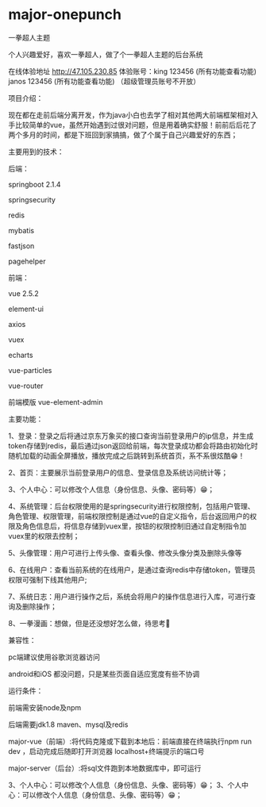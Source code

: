 # major-onepunch
一拳超人主题

个人兴趣爱好，喜欢一拳超人，做了个一拳超人主题的后台系统

在线体验地址 http://47.105.230.85
           体验账号：king  123456 (所有功能查看功能)
                   janos 123456 (所有功能查看功能)
           （超级管理员账号不开放）

项目介绍：

现在都在走前后端分离开发，作为java小白也去学了相对其他两大前端框架相对入手比较简单的vue，虽然开始遇到过很对问题，但是用着确实舒服！前前后后花了两个多月的时间，都是下班回到家搞搞，做了个属于自己兴趣爱好的东西；

主要用到的技术：

后端：

springboot 2.1.4 

springsecurity

redis

mybatis

fastjson

pagehelper

前端：

vue 2.5.2

element-ui

axios

vuex

echarts

vue-particles

vue-router

前端模版 vue-element-admin

主要功能：

1、登录：登录之后将通过京东万象买的接口查询当前登录用户的ip信息，并生成token存储到redis，最后通过json返回给前端，每次登录成功都会将路由初始化时随机加载的动画全屏播放，播放完成之后跳转到系统首页，系不系很炫酷😁！

2、首页：主要展示当前登录用户的信息、登录信息及系统访问统计等；

3、个人中心：可以修改个人信息（身份信息、头像、密码等）😁；

4、系统管理：后台权限使用的是springsecurity进行权限控制，包括用户管理、角色管理、权限管理，前端权限控制是通过vue的自定义指令，后台返回用户的权限及角色信息后，将信息存储到vuex里，按钮的权限控制旧通过自定制指令加vuex里的权限去控制；

5、头像管理：用户可进行上传头像、查看头像、修改头像分类及删除头像等

6、在线用户：查看当前系统的在线用户，是通过查询redis中存储token，管理员权限可强制下线其他用户;

7、系统日志：用户进行操作之后，系统会将用户的操作信息进行入库，可进行查询及删除操作；

8、一拳漫画：想做，但是还没想好怎么做，待思考🤔

兼容性：

pc端建议使用谷歌浏览器访问

android和iOS 都没问题，只是某些页面自适应宽度有些不协调

运行条件：

前端需安装node及npm

后端需要jdk1.8 maven、mysql及redis

major-vue（前端）:将代码克隆或下载到本地后：前端直接在终端执行npm run dev ，启动完成后随即打开浏览器 localhost+终端提示的端口号

major-server（后台）:将sql文件跑到本地数据库中，即可运行





3、个人中心：可以修改个人信息（身份信息、头像、密码等）😁；
3、个人中心：可以修改个人信息（身份信息、头像、密码等）😁；
